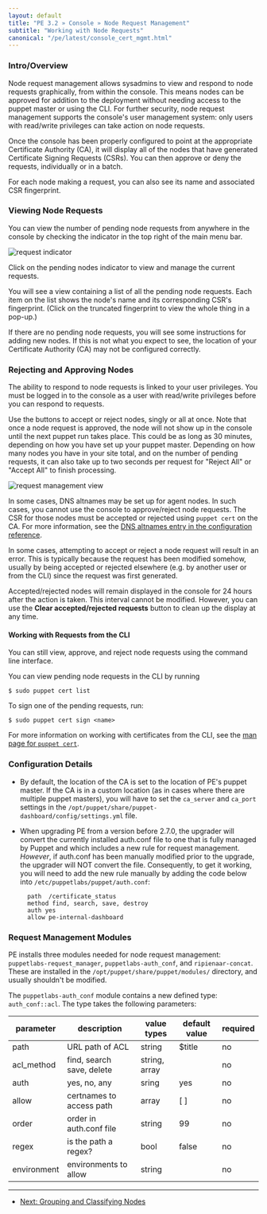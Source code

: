 ```yaml
---
layout: default
title: "PE 3.2 » Console » Node Request Management"
subtitle: "Working with Node Requests"
canonical: "/pe/latest/console_cert_mgmt.html"
---
```



### Intro/Overview
Node request management allows sysadmins to view and respond to node requests graphically, from within the console. This means nodes can be approved for addition to the deployment without needing access to the puppet master or using the CLI. For further security, node request management supports the console's user management system: only users with read/write privileges can take action on node requests.

Once the console has been properly configured to point at the appropriate Certificate Authority (CA), it will display all of the nodes that have generated Certificate Signing Requests (CSRs). You can then approve or deny the requests, individually or in a batch.

For each node making a request, you can also see its name and associated CSR fingerprint.


### Viewing Node Requests

You can view the number of pending node requests from anywhere in the console by checking the indicator in the top right of the main menu bar.

![request indicator](./images/console/request_indicator.png)

Click on the pending nodes indicator to view and manage the current requests.

You will see a view containing a list of all the pending node requests. Each item on the list shows the node's name and its corresponding CSR's fingerprint. (Click on the truncated fingerprint to view the whole thing in a pop-up.)

If there are no pending node requests, you will see some instructions for adding new nodes. If this is not what you expect to see, the location of your Certificate Authority (CA) may not be configured correctly.


### Rejecting and Approving Nodes

The ability to respond to node requests is linked to your user privileges. You must be logged in to the console as a user with read/write privileges before you can respond to requests.

Use the buttons to accept or reject nodes, singly or all at once. Note that once a node request is approved, the node will not show up in the console until the next puppet run takes place. This could be as long as 30 minutes, depending on how you have set up your puppet master. Depending on how many nodes you have in your site total, and on the number of pending requests, it can also take up to two seconds per request for "Reject All" or "Accept All" to finish processing.

![request management view](./images/console/request_mgmt_view.png)

In some cases, DNS altnames may be set up for agent nodes. In such cases, you cannot use the console to approve/reject node requests. The CSR for those nodes must be accepted or rejected using `puppet cert` on the CA. For more information, see the [DNS altnames entry in the configuration reference](/references/3.4.latest/configuration.html#dnsaltnames).

In some cases, attempting to accept or reject a node request will result in an error. This is typically because the request has been modified somehow, usually by being accepted or rejected elsewhere (e.g. by another user or from the CLI) since the request was first generated.

Accepted/rejected nodes will remain displayed in the console for 24 hours after the action is taken. This interval cannot be modified. However, you can use the __Clear accepted/rejected requests__ button to clean up the display at any time.


#### Working with Requests from the CLI

You can still view, approve, and reject node requests using the command line interface.

You can view pending node requests in the CLI by running

    $ sudo puppet cert list

To sign one of the pending requests, run:

    $ sudo puppet cert sign <name>

For more information on working with certificates from the CLI, see the [man page for `puppet cert`](/references/3.4.stable/man/cert.html).

### Configuration Details

* By default, the location of the CA is set to the location of PE's puppet master. If the CA is in a custom location (as in cases where there are multiple puppet masters), you will have to set the `ca_server` and `ca_port` settings in the `/opt/puppet/share/puppet-dashboard/config/settings.yml` file.

* When upgrading PE from a version before 2.7.0, the upgrader will convert the currently installed auth.conf file to one that is fully managed by Puppet and which includes a new rule for request management. *However*, if auth.conf has been manually modified prior to the upgrade, the upgrader will NOT convert the file. Consequently, to get it working, you will need to add the new rule manually by adding the code below into `/etc/puppetlabs/puppet/auth.conf`:

        path  /certificate_status
        method find, search, save, destroy
        auth yes
        allow pe-internal-dashboard


### Request Management Modules

PE installs three modules needed for node request management: `puppetlabs-request_manager`, `puppetlabs-auth_conf`, and `ripienaar-concat`. These are installed in the `/opt/puppet/share/puppet/modules/` directory, and usually shouldn't be modified.

The `puppetlabs-auth_conf` module contains a new defined type: `auth_conf::acl`. The type takes the following parameters:


parameter   | description               | value types   | default value | required
------------|---------------------------|---------------|---------------|---------
path        | URL path of ACL           | string        | $title        | no
acl_method  | find, search save, delete | string, array |               | no
auth        | yes, no, any              | sring         | yes           | no
allow       | certnames to access path  | array         | [ ]           | no
order       | order in auth.conf file   | string        | 99            | no
regex       | is the path a regex?      | bool          | false         | no
environment | environments to allow     | string        |               | no


* * *

- [Next: Grouping and Classifying Nodes](./console_classes_groups.html)
